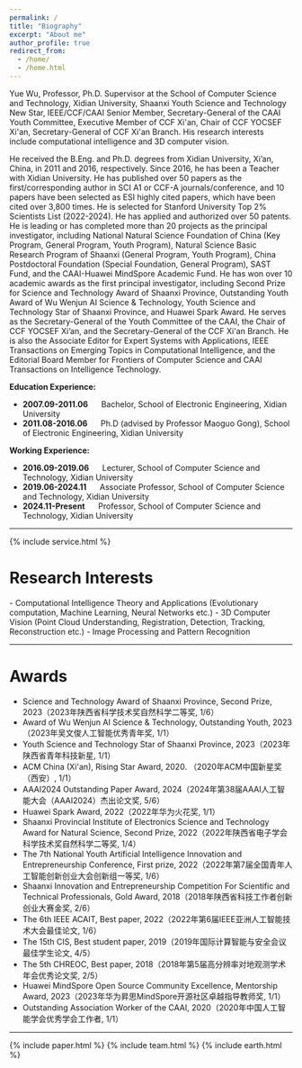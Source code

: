 ```yaml
---
permalink: /
title: "Biography"
excerpt: "About me"
author_profile: true
redirect_from: 
  - /home/
  - /home.html
---
```


Yue Wu, Professor, Ph.D. Supervisor at the School of Computer Science and Technology, Xidian University, Shaanxi Youth Science and Technology New Star, IEEE/CCF/CAAI Senior Member, Secretary-General of the CAAI Youth Committee, Executive Member of CCF Xi'an, Chair of CCF YOCSEF Xi'an, Secretary-General of CCF Xi'an Branch. His research interests include computational intelligence and 3D computer vision.

He received the B.Eng. and Ph.D. degrees from Xidian University, Xi’an, China, in 2011 and 2016, respectively. Since 2016, he has been a Teacher with Xidian University. He has published over 50 papers as the first/corresponding author in SCI A1 or CCF-A journals/conference, and 10 papers have been selected as ESI highly cited papers, which have been cited over 3,800 times. He is selected for Stanford University Top 2% Scientists List (2022-2024). He has applied and authorized over 50 patents. He is leading or has completed more than 20 projects as the principal investigator, including National Natural Science Foundation of China (Key Program, General Program, Youth Program), Natural Science Basic Research Program of Shaanxi (General Program, Youth Program), China Postdoctoral Foundation (Special Foundation, General Program), SAST Fund, and the CAAI-Huawei MindSpore Academic Fund. He has won over 10 academic awards as the first principal investigator, including Second Prize for Science and Technology Award of Shaanxi Province, Outstanding Youth Award of Wu Wenjun AI Science & Technology, Youth Science and Technology Star of Shaanxi Province, and Huawei Spark Award. He serves as the Secretary-General of the Youth Committee of the CAAI, the Chair of CCF YOCSEF Xi’an, and the Secretary-General of the CCF Xi'an Branch. He is also the Associate Editor for Expert Systems with Applications, IEEE Transactions on Emerging Topics in Computational Intelligence, and the Editorial Board Member for Frontiers of Computer Science and CAAI Transactions on Intelligence Technology.

<p><b>Education Experience:</b></p>
<ul>
<li>
  <b>2007.09-2011.06</b> &nbsp;&nbsp;&nbsp;&nbsp; Bachelor, School of Electronic Engineering, Xidian University
</li>
<li>
  <b>2011.08-2016.06</b> &nbsp;&nbsp;&nbsp;&nbsp; Ph.D (advised by Professor Maoguo Gong), School of Electronic Engineering, Xidian University
</li>
</ul>


<p><b>Working Experience:</b></p>
<ul>
  <li>
  <b>2016.09-2019.06</b> &nbsp;&nbsp;&nbsp;&nbsp; Lecturer, School of Computer Science and Technology, Xidian University
</li>
<li>
  <b>2019.06-2024.11</b> &nbsp;&nbsp;&nbsp;&nbsp; Associate Professor, School of Computer Science and Technology, Xidian University
</li>
<li>
  <b>2024.11-Present</b> &nbsp;&nbsp;&nbsp;&nbsp; Professor, School of Computer Science and Technology, Xidian University
</li>
</ul>
<hr>
  
{% include service.html %} 

<h1 id="ResearchInterests">Research Interests</h1>
- Computational Intelligence Theory and Applications (Evolutionary computation, Machine Learning, Neural Networks etc.)
- 3D Computer Vision (Point Cloud Understanding, Registration, Detection, Tracking, Reconstruction etc.)
- Image Processing and Pattern Recognition
<hr>

<h1 id="Awards">Awards</h1>

- Science and Technology Award of Shaanxi Province, Second Prize, 2023（2023年陕西省科学技术奖自然科学二等奖, 1/6）
- Award of Wu Wenjun AI Science & Technology, Outstanding Youth, 2023（2023年吴文俊人工智能优秀青年奖, 1/1）
- Youth Science and Technology Star of Shaanxi Province, 2023（2023年陕西省青年科技新星, 1/1）
- ACM China (Xi'an), Rising Star Award, 2020. （2020年ACM中国新星奖（西安）, 1/1）
- AAAI2024 Outstanding Paper Award, 2024（2024年第38届AAAI人工智能大会（AAAI2024）杰出论文奖, 5/6）
- Huawei Spark Award, 2022（2022年华为火花奖, 1/1）
- Shaanxi Provincial Institute of Electronics Science and Technology Award for Natural Science, Second Prize, 2022（2022年陕西省电子学会科学技术奖自然科学二等奖, 1/4）
- The 7th National Youth Artificial Intelligence Innovation and Entrepreneurship Conference, First prize, 2022（2022年第7届全国青年人工智能创新创业大会创新组一等奖, 1/6）
- Shaanxi Innovation and Entrepreneurship Competition For Scientific and Technical Professionals, Gold Award, 2018（2018年陕西省科技工作者创新创业大赛金奖, 2/6）
- The 6th IEEE ACAIT, Best paper, 2022（2022年第6届IEEE亚洲人工智能技术大会最佳论文, 1/6）
- The 15th CIS, Best student paper, 2019（2019年国际计算智能与安全会议最佳学生论文, 4/5）
- The 5th CHREOC, Best paper, 2018（2018年第5届高分辨率对地观测学术年会优秀论文奖, 2/5）
- Huawei MindSpore Open Source Community Excellence, Mentorship Award, 2023（2023年华为昇思MindSpore开源社区卓越指导教师奖, 1/1）
- Outstanding Association Worker of the CAAI, 2020（2020年中国人工智能学会优秀学会工作者, 1/1）
<hr>

{% include paper.html %} 
{% include team.html %} 
{% include earth.html %} 

